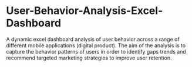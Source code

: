 # User-Behavior-Analysis-Excel-Dashboard
A dynamic excel dashboard analysis of user behavior across a range of different mobile applications (digital product). The aim of the analysis is to capture the behavior patterns of users in order to identify gaps trends and recommend targeted marketing strategies to improve user retention.
